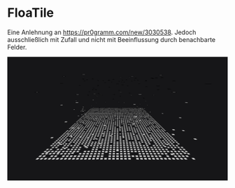 # FloaTile

Eine Anlehnung an https://pr0gramm.com/new/3030538. Jedoch ausschließlich mit Zufall und nicht mit Beeinflussung durch benachbarte Felder.

![Screenshot](/f0195.tif)